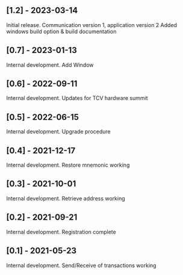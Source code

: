 ## [1.2] - 2023-03-14
Initial release. Communication version 1, application version 2
Added windows build option & build documentation
## [0.7] - 2023-01-13
Internal development. Add Window
## [0.6] - 2022-09-11
Internal development. Updates for TCV hardware summit
## [0.5] - 2022-06-15
Internal development. Upgrade procedure
## [0.4] - 2021-12-17
Internal development. Restore mnemonic working
## [0.3] - 2021-10-01
Internal development. Retrieve address working
## [0.2] - 2021-09-21
Internal development. Registration complete
## [0.1] - 2021-05-23
Internal development. Send/Receive of transactions working